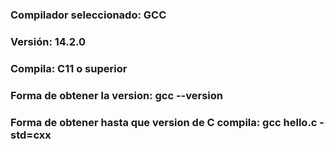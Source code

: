 ### Compilador seleccionado: GCC
### Versión: 14.2.0
### Compila: C11 o superior
### Forma de obtener la version: gcc --version
### Forma de obtener hasta que version de C compila: gcc hello.c -std=cxx

